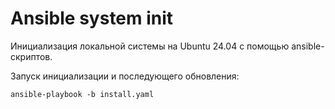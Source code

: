 # Ansible system init

Инициализация локальной системы на Ubuntu 24.04 с помощью ansible-скриптов.

Запуск инициализации и последующего обновления:
```
ansible-playbook -b install.yaml
```

